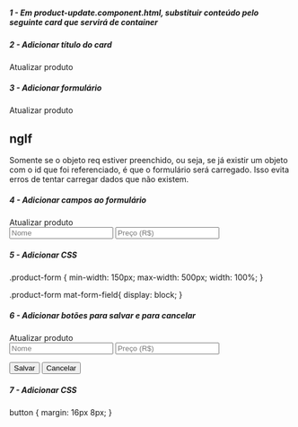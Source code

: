 ##### 1 - Em product-update.component.html, substituir conteúdo pelo seguinte card que servirá de container
<mat-card class="mat-elevation-z3">
</mat-card>


##### 2 - Adicionar título do card
<mat-card class="mat-elevation-z3">
    <mat-card-title>Atualizar produto</mat-card-title>
</mat-card>


##### 3 - Adicionar formulário
<mat-card class="mat-elevation-z3">
    <mat-card-title>Atualizar produto</mat-card-title>
    <form *ngIf="req" class="product-form">
    </form>
</mat-card>

## ngIf
Somente se o objeto req estiver preenchido, ou seja, se já existir um objeto com o id que foi referenciado, é que o formulário será carregado. Isso evita erros de tentar carregar dados que não existem.


##### 4 - Adicionar campos ao formulário
<mat-card class="mat-elevation-z3">
    <mat-card-title>Atualizar produto</mat-card-title>
    <form class="product-form">
        <mat-form-field>
          <input matInput placeholder="Nome" name="name" [(ngModel)]='req.name'>
        </mat-form-field>
        <mat-form-field>
          <input matInput placeholder="Preço (R$)"  name="price" [(ngModel)]='req.price'>
        </mat-form-field>
    </form>
</mat-card>


##### 5 - Adicionar CSS
.product-form {
    min-width: 150px;
    max-width: 500px;
    width: 100%;
}

.product-form mat-form-field{
    display: block;
}


##### 6 - Adicionar botões para salvar e para cancelar
<mat-card class="mat-elevation-z3">
    <mat-card-title>Atualizar produto</mat-card-title>
    <form class="product-form">
        <mat-form-field>
          <input matInput placeholder="Nome" [(ngModel)]='req.name'>
        </mat-form-field>
        <mat-form-field>
          <input matInput placeholder="Preço (R$)"  name="price" [(ngModel)]='req.price'>
        </mat-form-field>
    </form>
    <button mat-raised-button (click)="updateProduct()" color="primary">Salvar</button>
    <button mat-raised-button (click)="cancel()">Cancelar</button>
</mat-card>


##### 7 - Adicionar CSS
button {
    margin: 16px 8px;
}